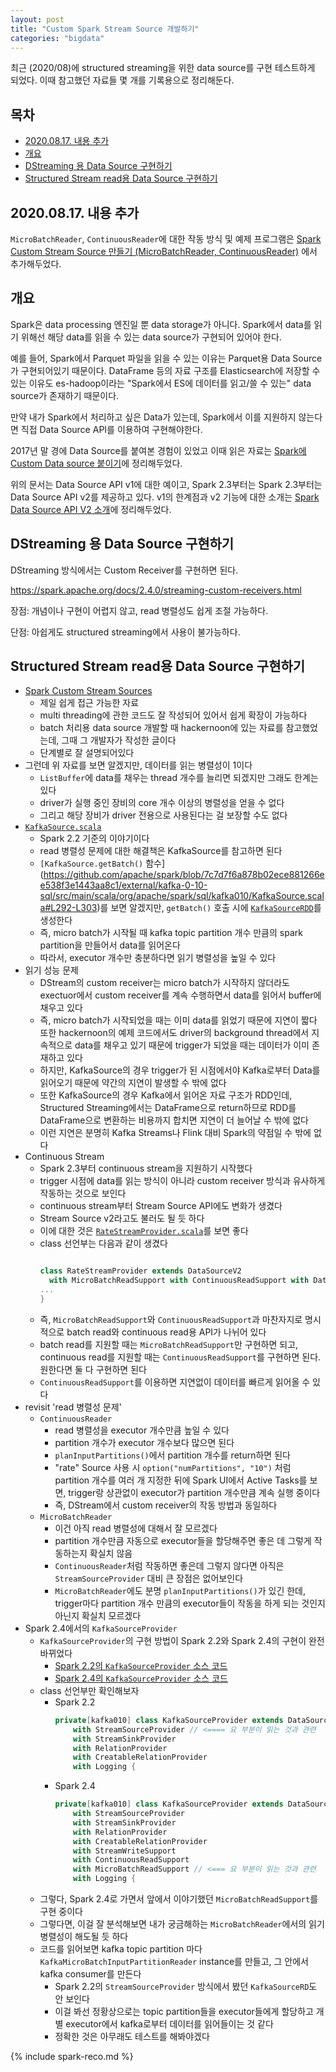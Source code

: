 ```yaml
---
layout: post
title: "Custom Spark Stream Source 개발하기"
categories: "bigdata"
---
```


최근 (2020/08)에 structured streaming을 위한 data source를 구현 테스트하게 되었다. 이때 참고했던 자료들 몇 개를 기록용으로 정리해둔다.

## 목차

- [2020.08.17. 내용 추가](#20200817-내용-추가)
- [개요](#개요)
- [DStreaming 용 Data Source 구현하기](#dstreaming-용-data-source-구현하기)
- [Structured Stream read용 Data Source 구현하기](#structured-stream-read용-data-source-구현하기)

## 2020.08.17. 내용 추가

`MicroBatchReader`, `ContinuousReader`에 대한 작동 방식 및 예제 프로그램은 [Spark Custom Stream Source 만들기 (MicroBatchReader, ContinuousReader)](https://jason-heo.github.io/bigdata/2020/08/17/spark-stream-source-v2.html) 에서 추가해두었다.

## 개요

Spark은 data processing 엔진일 뿐 data storage가 아니다. Spark에서 data를 읽기 위해선 해당 data를 읽을 수 있는 data source가 구현되어 있어야 한다.

예를 들어, Spark에서 Parquet 파일을 읽을 수 있는 이유는 Parquet용 Data Source가 구현되어있기 때문이다. DataFrame 등의 자료 구조를 Elasticsearch에 저장할 수 있는 이유도 es-hadoop이라는 "Spark에서 ES에 데이터를 읽고/쓸 수 있는" data source가 존재하기 때문이다.

만약 내가 Spark에서 처리하고 싶은 Data가 있는데, Spark에서 이를 지원하지 않는다면 직접 Data Source API를 이용하여 구현해야한다.

2017년 말 경에 Data Source를 붙여본 경험이 있었고 이때 읽은 자료는 [Spark에 Custom Data source 붙이기](https://jason-heo.github.io/bigdata/2018/01/06/spark-data-source-api-v1.html)에 정리해두었다.

위의 문서는 Data Source API v1에 대한 예이고, Spark 2.3부터는 Spark 2.3부터는 Data Source API v2를 제공하고 있다. v1의 한계점과 v2 기능에 대한 소개는 [Spark Data Source API V2 소개](https://jason-heo.github.io/bigdata/2018/01/08/spark-data-source-api-v2.html)에 정리해두었다.

## DStreaming 용 Data Source 구현하기

DStreaming 방식에서는 Custom Receiver를 구현하면 된다.

https://spark.apache.org/docs/2.4.0/streaming-custom-receivers.html

장점: 개념이나 구현이 어렵지 않고, read 병렬성도 쉽게 조절 가능하다.

단점: 아쉽게도 structured streaming에서 사용이 불가능하다.

## Structured Stream read용 Data Source 구현하기

- [Spark Custom Stream Sources](https://hackernoon.com/spark-custom-stream-sources-ec360b8ae240)
    - 제일 쉽게 접근 가능한 자료
    - multi threading에 관한 코드도 잘 작성되어 있어서 쉽게 확장이 가능하다
    - batch 처리용 data source 개발할 때 hackernoon에 있는 자료를 참고했었는데, 그때 그 개발자가 작성한 글이다
    - 단계별로 잘 설명되어있다
- 그런데 위 자료를 보면 알겠지만, 데이터를 읽는 병렬성이 1이다
    - `ListBuffer`에 data를 채우는 thread 개수를 늘리면 되겠지만 그래도 한계는 있다
    - driver가 실행 중인 장비의 core 개수 이상의 병렬성을 얻을 수 없다
    - 그리고 해당 장비가 driver 전용으로 사용된다는 걸 보장할 수도 없다
- [`KafkaSource.scala`](https://github.com/apache/spark/blob/branch-2.2/external/kafka-0-10-sql/src/main/scala/org/apache/spark/sql/kafka010/KafkaSource.scala)
    - Spark 2.2 기준의 이야기이다
    - read 병렬성 문제에 대한 해결책은 KafkaSource를 참고하면 된다
    - `[KafkaSource.getBatch()` 함수](https://github.com/apache/spark/blob/7c7d7f6a878b02ece881266ee538f3e1443aa8c1/external/kafka-0-10-sql/src/main/scala/org/apache/spark/sql/kafka010/KafkaSource.scala#L292-L303)를 보면 알겠지만, `getBatch()` 호출 시에 [`KafkaSourceRDD`](https://github.com/apache/spark/blob/branch-2.2/external/kafka-0-10-sql/src/main/scala/org/apache/spark/sql/kafka010/KafkaSourceRDD.scala)를 생성한다
    - 즉, micro batch가 시작될 때 kafka topic partition 개수 만큼의 spark partition을 만들어서 data를 읽어온다
    - 따라서, executor 개수만 충분하다면 읽기 병렬성을 높일 수 있다
- 읽기 성능 문제
    - DStream의 custom receiver는 micro batch가 시작하지 않더라도 exectuor에서 custom receiver를 계속 수행하면서 data를 읽어서 buffer에 채우고 있다
    - 즉, micro batch가 시작되었을 때는 이미 data를 읽었기 때문에 지연이 짧다
    또한 hackernoon의 예제 코드에서도 driver의 background thread에서 지속적으로 data를 채우고 있기 때문에 trigger가 되었을 때는 데이터가 이미 존재하고 있다
    - 하지만, KafkaSource의 경우 trigger가 된 시점에서야 Kafka로부터 Data를 읽어오기 때문에 약간의 지연이 발생할 수 밖에 없다
    - 또한 KafkaSource의 경우 Kafka에서 읽어온 자료 구조가 RDD인데, Structured Streaming에서는 DataFrame으로 return하므로 RDD를 DataFrame으로 변환하는 비용까지 합치면 지연이 더 늘어날 수 밖에 없다
    - 이런 지연은 분명히 Kafka Streams나 Flink 대비 Spark의 약점일 수 밖에 없다
- Continuous Stream
    - Spark 2.3부터 continuous stream을 지원하기 시작했다
    - trigger 시점에 data를 읽는 방식이 아니라 custom receiver 방식과 유사하게 작동하는 것으로 보인다
    - continuous stream부터 Stream Source API에도 변화가 생겼다
    - Stream Source v2라고도 불러도 될 듯 하다
    - 이에 대한 것은 [`RateStreamProvider.scala`](https://github.com/apache/spark/blob/branch-2.4/sql/core/src/main/scala/org/apache/spark/sql/execution/streaming/sources/RateStreamProvider.scala)를 보면 좋다
    - class 선언부는 다음과 같이 생겼다
        ```scala

        class RateStreamProvider extends DataSourceV2
          with MicroBatchReadSupport with ContinuousReadSupport with DataSourceRegister {
        ...
        }
        ```
    - 즉, `MicroBatchReadSupport`와 `ContinuousReadSupport`과 마찬자지로 명시적으로 batch read와 continuous read용 API가 나뉘어 있다
    - batch read를 지원할 때는 `MicroBatchReadSupport`만 구현하면 되고, continuous read를 지원할 때는 `ContinuousReadSupport`를 구현하면 된다. 원한다면 둘 다 구현하면 된다
    - `ContinuousReadSupport`를 이용하면 지연없이 데이터를 빠르게 읽어올 수 있다
- revisit 'read 병렬성 문제'
    - `ContinuousReader`
        - read 병렬성을 executor 개수만큼 높일 수 있다
        - partition 개수가 executor 개수보다 많으면 된다
        - `planInputPartitions()`에서 partition 개수를 return하면 된다
        - "rate" Source 사용 시 `option("numPartitions", "10")` 처럼 partition 개수를 여러 개 지정한 뒤에  Spark UI에서 Active Tasks를 보면, trigger랑 상관없이 executor가 partition 개수만큼 계속 실행 중이다
        - 즉, DStream에서 custom receiver의 작동 방법과 동일하다
    - `MicroBatchReader`
        - 이건 아직 read 병렬성에 대해서 잘 모르겠다
        - partition 개수만큼 자동으로 executor들을 할당해주면 좋은 데 그렇게 작동하는지 확실치 않음
        - `ContinuousReader`처럼 작동하면 좋은데 그렇지 않다면 아직은 `StreamSourceProvider` 대비 큰 장점은 없어보인다
        - `MicroBatchReader`에도 분명 `planInputPartitions()`가 있긴 한데, trigger마다 partition 개수 만큼의 executor들이 작동을 하게 되는 것인지 아닌지 확실치 모르겠다
- Spark 2.4에서의 `KafkaSourceProvider`
    - `KafkaSourceProvider`의 구현 방법이 Spark 2.2와 Spark 2.4의 구현이 완전 바뀌었다
        - [Spark 2.2의 `KafkaSourceProvider` 소스 코드](https://github.com/apache/spark/blob/branch-2.4/external/kafka-0-10-sql/src/main/scala/org/apache/spark/sql/kafka010/KafkaSourceProvider.scala)
        - [Spark 2.4의 `KafkaSourceProvider` 소스 코드](https://github.com/apache/spark/blob/branch-2.2/external/kafka-0-10-sql/src/main/scala/org/apache/spark/sql/kafka010/KafkaSourceProvider.scala)
    - class 선언부만 확인해보자
        - Spark 2.2
            ```scala
            private[kafka010] class KafkaSourceProvider extends DataSourceRegister
                with StreamSourceProvider // <==== 요 부분이 읽는 것과 관련
                with StreamSinkProvider
                with RelationProvider
                with CreatableRelationProvider
                with Logging {
            ```
        - Spark 2.4
            ```scala
            private[kafka010] class KafkaSourceProvider extends DataSourceRegister
                with StreamSourceProvider
                with StreamSinkProvider
                with RelationProvider
                with CreatableRelationProvider
                with StreamWriteSupport
                with ContinuousReadSupport
                with MicroBatchReadSupport // <=== 요 부분이 읽는 것과 관련
                with Logging {
            ```
    - 그렇다, Spark 2.4로 가면서 앞에서 이야기했던 `MicroBatchReadSupport`를 구현 중이다
    - 그렇다면, 이걸 잘 분석해보면 내가 궁금해하는 `MicroBatchReader`에서의 읽기 병렬성이 해도될 듯 하다
    - 코드를 읽어보면 kafka topic partition 마다 `KafkaMicroBatchInputPartitionReader` instance를 만들고, 그 안에서 kafka consumer를 만든다
        - Spark 2.2의 `StreamSourceProvider` 방식에서 봤던 `KafkaSourceRD`도 안 보인다
        - 이걸 봐선 정황상으로는 topic partition들을 executor들에게 할당하고 개별 executor에서 kafka로부터 데이터를 읽어들이는 것 같다
        - 정확한 것은 아무래도 테스트를 해봐야겠다

{% include spark-reco.md %}
